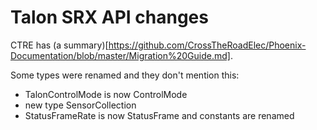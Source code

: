 # Talon SRX API changes

CTRE has (a summary)[https://github.com/CrossTheRoadElec/Phoenix-Documentation/blob/master/Migration%20Guide.md].

Some types were renamed and they don't mention this: 
- TalonControlMode is now ControlMode
- new type SensorCollection
- StatusFrameRate is now StatusFrame and constants are renamed
